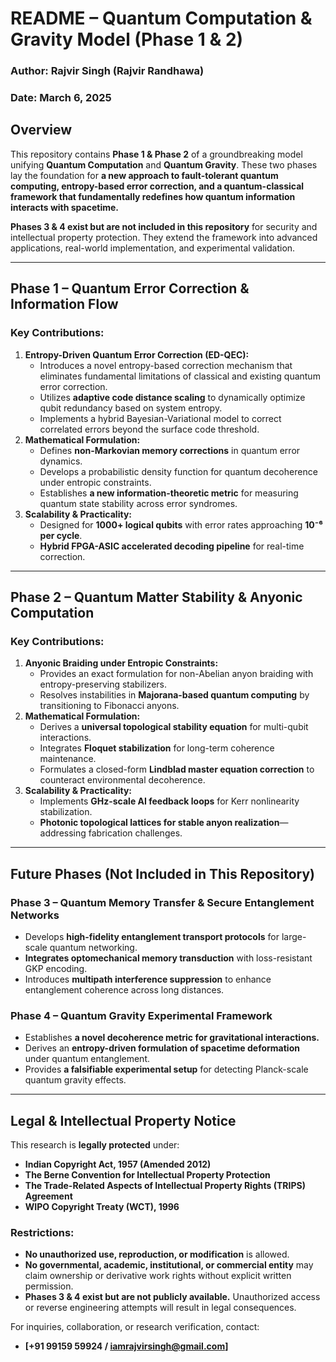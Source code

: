 # **README – Quantum Computation & Gravity Model (Phase 1 & 2\)**

### **Author: Rajvir Singh (Rajvir Randhawa)**

### **Date: March 6, 2025**

## **Overview**

This repository contains **Phase 1 & Phase 2** of a groundbreaking model unifying **Quantum Computation** and **Quantum Gravity**. These two phases lay the foundation for **a new approach to fault-tolerant quantum computing, entropy-based error correction, and a quantum-classical framework that fundamentally redefines how quantum information interacts with spacetime.**

**Phases 3 & 4 exist but are not included in this repository** for security and intellectual property protection. They extend the framework into advanced applications, real-world implementation, and experimental validation.

---

## **Phase 1 – Quantum Error Correction & Information Flow**

### **Key Contributions:**

1. **Entropy-Driven Quantum Error Correction (ED-QEC):**  
   * Introduces a novel entropy-based correction mechanism that eliminates fundamental limitations of classical and existing quantum error correction.  
   * Utilizes **adaptive code distance scaling** to dynamically optimize qubit redundancy based on system entropy.  
   * Implements a hybrid Bayesian-Variational model to correct correlated errors beyond the surface code threshold.  
2. **Mathematical Formulation:**  
   * Defines **non-Markovian memory corrections** in quantum error dynamics.  
   * Develops a probabilistic density function for quantum decoherence under entropic constraints.  
   * Establishes **a new information-theoretic metric** for measuring quantum state stability across error syndromes.  
3. **Scalability & Practicality:**  
   * Designed for **1000+ logical qubits** with error rates approaching **10⁻⁶ per cycle**.  
   * **Hybrid FPGA-ASIC accelerated decoding pipeline** for real-time correction.

---

## **Phase 2 – Quantum Matter Stability & Anyonic Computation**

### **Key Contributions:**

1. **Anyonic Braiding under Entropic Constraints:**  
   * Provides an exact formulation for non-Abelian anyon braiding with entropy-preserving stabilizers.  
   * Resolves instabilities in **Majorana-based quantum computing** by transitioning to Fibonacci anyons.  
2. **Mathematical Formulation:**  
   * Derives a **universal topological stability equation** for multi-qubit interactions.  
   * Integrates **Floquet stabilization** for long-term coherence maintenance.  
   * Formulates a closed-form **Lindblad master equation correction** to counteract environmental decoherence.  
3. **Scalability & Practicality:**  
   * Implements **GHz-scale AI feedback loops** for Kerr nonlinearity stabilization.  
   * **Photonic topological lattices for stable anyon realization**—addressing fabrication challenges.

---

## **Future Phases (Not Included in This Repository)**

### **Phase 3 – Quantum Memory Transfer & Secure Entanglement Networks**

* Develops **high-fidelity entanglement transport protocols** for large-scale quantum networking.  
* **Integrates optomechanical memory transduction** with loss-resistant GKP encoding.  
* Introduces **multipath interference suppression** to enhance entanglement coherence across long distances.

### **Phase 4 – Quantum Gravity Experimental Framework**

* Establishes **a novel decoherence metric for gravitational interactions.**  
* Derives an **entropy-driven formulation of spacetime deformation** under quantum entanglement.  
* Provides **a falsifiable experimental setup** for detecting Planck-scale quantum gravity effects.

---

## **Legal & Intellectual Property Notice**

This research is **legally protected** under:

* **Indian Copyright Act, 1957 (Amended 2012\)**  
* **The Berne Convention for Intellectual Property Protection**  
* **The Trade-Related Aspects of Intellectual Property Rights (TRIPS) Agreement**  
* **WIPO Copyright Treaty (WCT), 1996**

### **Restrictions:**

* **No unauthorized use, reproduction, or modification** is allowed.  
* **No governmental, academic, institutional, or commercial entity** may claim ownership or derivative work rights without explicit written permission.  
* **Phases 3 & 4 exist but are not publicly available.** Unauthorized access or reverse engineering attempts will result in legal consequences.

For inquiries, collaboration, or research verification, contact:

* **\[+91 99159 59924 / iamrajvirsingh@gmail.com\]**

